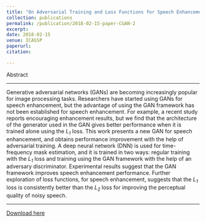 ```yaml
---
title: "On Adversarial Training and Loss Functions for Speech Enhancement"
collection: publications
permalink: /publication/2018-02-15-paper-CGAN-2
excerpt: 
date: 2018-02-15
venue: ICASSP
paperurl:
citation:

---
```


Abstract

---

Generative adversarial networks (GANs) are becoming increasingly
popular for image processing tasks. Researchers
have started using GANs for speech enhancement, but the
advantage of using the GAN framework has not been established
for speech enhancement. For example, a recent study
reports encouraging enhancement results, but we find that the
architecture of the generator used in the GAN gives better
performance when it is trained alone using the *L<sub>1</sub>* loss. This
work presents a new GAN for speech enhancement, and obtains
performance improvement with the help of adversarial
training. A deep neural network (DNN) is used for time-frequency
mask estimation, and it is trained in two ways:
regular training with the *L<sub>1</sub>* loss and training using the GAN
framework with the help of an adversary discriminator. Experimental
results suggest that the GAN framework improves
speech enhancement performance. Further exploration of loss
functions, for speech enhancement, suggests that the *L<sub>1</sub>* loss
is consistently better than the *L<sub>2</sub>* loss for improving the perceptual
quality of noisy speech.

---

[Download here](http://ashutosh620.github.io/files/CGAN_ICASSP_2018.pdf)

